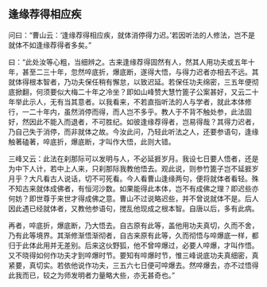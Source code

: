 ##  逢缘荐得相应疾

问曰：“曹山云：‘逢缘荐得相应疾，就体消停得力迟。’若因听法的人修法，岂不是就体不如逢缘荐得者多矣。”

曰：“此处汝等心粗，当细辨之。古来逢缘荐得固然有人，然其人用功夫或五年十年，甚至二三十年，忽然啐底折，爆底断，遂得大悟，与得力迟者亦相去不远。其就体得根本智者，乃功夫保任稍有懈怠，以致迟延。若保任功夫绵密，三五年便彻底掀翻，何须要似大梅二十年之冷坐？即如山峰赞大慧竹篦子公案甚好，又云二十年举此示人，无有当其意者。以我看来，不若直指听法的人与学者，就此本体修行，一二十年内，虽然消停而得，而人岂不多乎。教人于不背不触处参，此法固好，然因此不能入而退者，不可胜纪。如彼逢缘荐得者，岂易得哉？其得力迟者，乃自己失于消停，而非就体之故。今汝此问，乃轻此听法之人，还要参语句，逢缘触著磕著，啐底折，爆底断，才叫作大悟，此则大错。

三峰又云：此法在刹那际可以发明与人，不必延捱岁月。我设七日要人悟者，还是为中下人计，若中上人来，只刹那际我教他悟去。观此说，则参竹篦子岂不延捱岁月乎？大凡看古人说话，切不可死看。今人看曹山逢缘两句，便将就体者看轻。殊不知古来就体成佛者，有恒河沙数。如果能得此本体，岂不有成佛之理？即迟些亦何妨？即世尊于来世才得成佛之意。曹山不过说略迟些，并不曾说就体不是。后人因此遇已经就体者，又教他参语句，搅乱他现成之根本智。自唐以后，多有此病。

再者，啐底折，爆底断，乃大悟去。自古原有此等，盖他用功夫真切，久而不舍，乃有此等境界。其渐修渐悟渐彻者，自古来原有此等，久而彻悟与啐爆底一样，都归于此体此用并无差别。后来这伙野狐，他不曾啐爆过，必要人啐爆，才叫作悟。又不晓得如何作功夫才到啐爆时节。要知有啐爆时节，惟三峰说底功夫真细密，真紧要，真切实。若依他说作功夫，三五六七日便可啐爆去。然啐爆去，亦不过悟得此我而已，较之为师发明者力量略大些，亦无甚奇也。”
